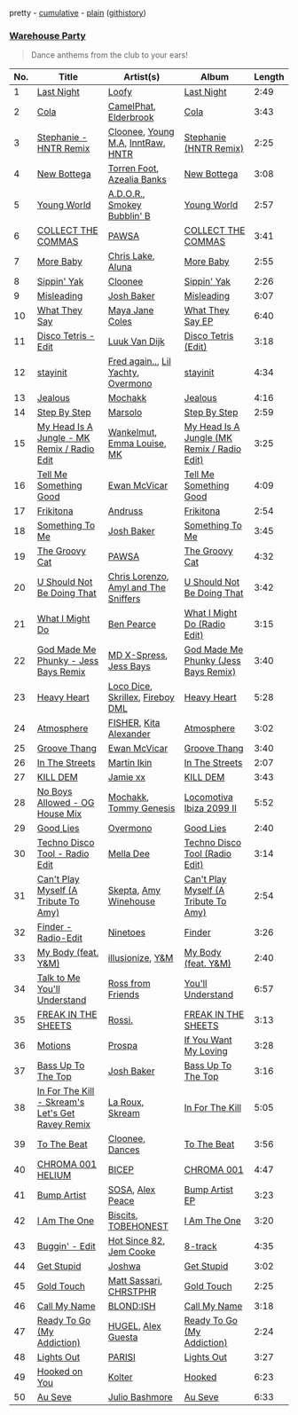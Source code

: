 pretty - [cumulative](/playlists/cumulative/Warehouse%20Party.md) - [plain](/playlists/plain/37i9dQZF1DX5hHfOi73rY3) ([githistory](https://github.githistory.xyz/vitokorn/spotify-playlist-archive/blob/master/playlists/plain/37i9dQZF1DX5hHfOi73rY3))
### [Warehouse Party](https://open.spotify.com/playlist/37i9dQZF1DX5hHfOi73rY3)

> Dance anthems from the club to your ears! 

| No. | Title | Artist(s) | Album | Length |
|---|---|---|---|---|
| 1 | [Last Night](https://open.spotify.com/track/5mF7p5mwgaPZyIykUhO3PN) | [Loofy](https://open.spotify.com/artist/6zx3vuOK841XDu7XFozhFv) | [Last Night](https://open.spotify.com/album/05cOaLn9wG0Mlx4unmfUHB) | 2:49 |
| 2 | [Cola](https://open.spotify.com/track/1HrMWH5GUdK6Yi94rbANJA) | [CamelPhat](https://open.spotify.com/artist/240wlM8vDrf6S4zCyzGj2W), [Elderbrook](https://open.spotify.com/artist/2vf4pRsEY6LpL5tKmqWb64) | [Cola](https://open.spotify.com/album/4Mz3YFnTKm7JbuOi25mDWH) | 3:43 |
| 3 | [Stephanie - HNTR Remix](https://open.spotify.com/track/3flWoQdYrWyqUsHbURIJby) | [Cloonee](https://open.spotify.com/artist/7MdlXmq2HViAJWo9cf30sR), [Young M.A](https://open.spotify.com/artist/7LvoDJUNGnOrPdGRzVtOJ9), [InntRaw](https://open.spotify.com/artist/0j6Tcp4NiZqsS3OEl4ppLw), [HNTR](https://open.spotify.com/artist/3R0yz9xgTmCOLQMPcJ6MuU) | [Stephanie (HNTR Remix)](https://open.spotify.com/album/2bOMvfR44jh4eIeUB230ES) | 2:25 |
| 4 | [New Bottega](https://open.spotify.com/track/05IOuexttkZG6eQLFi3v40) | [Torren Foot](https://open.spotify.com/artist/7lQOxDl96wmNoqGoW4kgv4), [Azealia Banks](https://open.spotify.com/artist/7gRhy3MIPHQo5CXYfWaw9I) | [New Bottega](https://open.spotify.com/album/6dlPgHkvVUMkTBsovGFAxH) | 3:08 |
| 5 | [Young World](https://open.spotify.com/track/6TJB8afxUyE6AXdWtmhPng) | [A.D.O.R.](https://open.spotify.com/artist/5dniQPRxD0LDjCqMI4rvrM), [Smokey Bubblin' B](https://open.spotify.com/artist/1iXq8vdKgJp43m1vhiAmUM) | [Young World](https://open.spotify.com/album/09zDHAHu0oYlk5gQoOy1um) | 2:57 |
| 6 | [COLLECT THE COMMAS](https://open.spotify.com/track/5e3NwBC0E6xjX9c1Uc8RHy) | [PAWSA](https://open.spotify.com/artist/4E0HD2PMY8kQJIjlShrLUS) | [COLLECT THE COMMAS](https://open.spotify.com/album/6AVl6czEyN0v5GRaeCr4WY) | 3:41 |
| 7 | [More Baby](https://open.spotify.com/track/02QE4LsAj7DBjMRxolGE8a) | [Chris Lake](https://open.spotify.com/artist/5Igpc9iLZ3YGtKeYfSrrOE), [Aluna](https://open.spotify.com/artist/28hTKLAxvx5tCjAKpTfPlD) | [More Baby](https://open.spotify.com/album/1Pei7Y5MNZQvfkDWds5EWa) | 2:55 |
| 8 | [Sippin' Yak](https://open.spotify.com/track/1LldihpfcYdxAnCigKijW2) | [Cloonee](https://open.spotify.com/artist/7MdlXmq2HViAJWo9cf30sR) | [Sippin' Yak](https://open.spotify.com/album/4BUST0vfVrEIgGszjVd9JD) | 2:26 |
| 9 | [Misleading](https://open.spotify.com/track/6yozk84rHLypCWk50d5mTE) | [Josh Baker](https://open.spotify.com/artist/4zf8Awb8y1X9qwL4oiVRd6) | [Misleading](https://open.spotify.com/album/4a47UgngMFU3wHG12oPQN5) | 3:07 |
| 10 | [What They Say](https://open.spotify.com/track/7HlvFIJDmcQRRn45aRd46t) | [Maya Jane Coles](https://open.spotify.com/artist/6TshTCYwh9ySzOO6Jy4Ux2) | [What They Say EP](https://open.spotify.com/album/3c2dnQRrresDwsCPLLdmB7) | 6:40 |
| 11 | [Disco Tetris - Edit](https://open.spotify.com/track/2gVJTQbla9i7bxnKdLiu45) | [Luuk Van Dijk](https://open.spotify.com/artist/1KFfk3NtblIJtGEqyiR31t) | [Disco Tetris (Edit)](https://open.spotify.com/album/6qv9cgmk8pQ8Lu6xkAHBg2) | 3:18 |
| 12 | [stayinit](https://open.spotify.com/track/6WS2TcsMEGOFtveWbtbuwZ) | [Fred again..](https://open.spotify.com/artist/4oLeXFyACqeem2VImYeBFe), [Lil Yachty](https://open.spotify.com/artist/6icQOAFXDZKsumw3YXyusw), [Overmono](https://open.spotify.com/artist/01PnN11ovfen6xUOHfNpn3) | [stayinit](https://open.spotify.com/album/0DeGmYq33W6Svw1eTgnxDF) | 4:34 |
| 13 | [Jealous](https://open.spotify.com/track/5Ir9mqfAUnXkSkXHF1yvM0) | [Mochakk](https://open.spotify.com/artist/0rTh1tAdrEbdKZBTiiAQSo) | [Jealous](https://open.spotify.com/album/4Kka250AUtEvx1XUuoNHfZ) | 4:16 |
| 14 | [Step By Step](https://open.spotify.com/track/4lq48b16GxnFcPHUHJ3FK8) | [Marsolo](https://open.spotify.com/artist/19KqOfazpv8bU6RrVJpLcV) | [Step By Step](https://open.spotify.com/album/0EUqBRFMfBeVFXi9RfdQlO) | 2:59 |
| 15 | [My Head Is A Jungle - MK Remix / Radio Edit](https://open.spotify.com/track/4NbvIwYcwx8dNGYfUX2bKB) | [Wankelmut](https://open.spotify.com/artist/01e2lCvLZ4fLUIRy68nptH), [Emma Louise](https://open.spotify.com/artist/1A96iePIMNFBjLrjXEl718), [MK](https://open.spotify.com/artist/1yqxFtPHKcGcv6SXZNdyT9) | [My Head Is A Jungle (MK Remix / Radio Edit)](https://open.spotify.com/album/2zOqNJBZAqp57WXXhE4zpn) | 3:25 |
| 16 | [Tell Me Something Good](https://open.spotify.com/track/5krhFNgUcYHwXlNPJJYzFM) | [Ewan McVicar](https://open.spotify.com/artist/4d2NUjh9ZrzG1ZZdhpSDKH) | [Tell Me Something Good](https://open.spotify.com/album/4tyukGQ3uDTgjLHxHZocH4) | 4:09 |
| 17 | [Frikitona](https://open.spotify.com/track/5ls4FQAoSlAFPFnaYpeyhn) | [Andruss](https://open.spotify.com/artist/6HZwb7Zbnvfo8u1sst4QrI) | [Frikitona](https://open.spotify.com/album/5LdsLkZqLq2oUEthzHiR9g) | 2:54 |
| 18 | [Something To Me](https://open.spotify.com/track/2oCShkda3AnUzwPzZPvQyf) | [Josh Baker](https://open.spotify.com/artist/4zf8Awb8y1X9qwL4oiVRd6) | [Something To Me](https://open.spotify.com/album/6kbGkFNoQrF3EWaQxky9sO) | 3:45 |
| 19 | [The Groovy Cat](https://open.spotify.com/track/08d1uFAAtQgLbuvyP2AkoH) | [PAWSA](https://open.spotify.com/artist/4E0HD2PMY8kQJIjlShrLUS) | [The Groovy Cat](https://open.spotify.com/album/2zL3pun7npuBMHeBPr7mtz) | 4:32 |
| 20 | [U Should Not Be Doing That](https://open.spotify.com/track/3IRUnD7KOB6rSoEsxBG5oC) | [Chris Lorenzo](https://open.spotify.com/artist/7tm9Tuc70geXOOyKhtZHIj), [Amyl and The Sniffers](https://open.spotify.com/artist/3NqV2DJoAWsjl787bWaHW7) | [U Should Not Be Doing That](https://open.spotify.com/album/7mxUMtwfCoClzqAB7a4wh3) | 3:42 |
| 21 | [What I Might Do](https://open.spotify.com/track/5ea9yZi9Dv6MuJa8V2kpUq) | [Ben Pearce](https://open.spotify.com/artist/0mnlHIcYkz3TQQ07xiFwuz) | [What I Might Do (Radio Edit)](https://open.spotify.com/album/4SdrC7w58BEVFdaOhbWbBG) | 3:15 |
| 22 | [God Made Me Phunky - Jess Bays Remix](https://open.spotify.com/track/6qRzNXm3vpGcGoLVB3zk9n) | [MD X-Spress](https://open.spotify.com/artist/61YPxKmHE20pcKZNYi4sUS), [Jess Bays](https://open.spotify.com/artist/5xEJ7FQOtIUMLdnKyZrvPB) | [God Made Me Phunky (Jess Bays Remix)](https://open.spotify.com/album/5ntomn4F2F0AA7r6n8Y8Hl) | 3:40 |
| 23 | [Heavy Heart](https://open.spotify.com/track/0tI2NvbF31oQNop2UeIvsC) | [Loco Dice](https://open.spotify.com/artist/4rbw4Z9Hjn6n9x5oYzZe7P), [Skrillex](https://open.spotify.com/artist/5he5w2lnU9x7JFhnwcekXX), [Fireboy DML](https://open.spotify.com/artist/75VKfyoBlkmrJFDqo1o2VY) | [Heavy Heart](https://open.spotify.com/album/7eNj0dNMVR2mH1E6sqhEtg) | 5:28 |
| 24 | [Atmosphere](https://open.spotify.com/track/0yfJlRyn9VEZfonQUIPdkr) | [FISHER](https://open.spotify.com/artist/1VJ0briNOlXRtJUAzoUJdt), [Kita Alexander](https://open.spotify.com/artist/3CGuwWgoCYSO5Z72H5G2Ec) | [Atmosphere](https://open.spotify.com/album/0HJyrlWLM8NLuxsjbvLejV) | 3:02 |
| 25 | [Groove Thang](https://open.spotify.com/track/6pyjUNNPUAHqRkvD0ZEDFz) | [Ewan McVicar](https://open.spotify.com/artist/4d2NUjh9ZrzG1ZZdhpSDKH) | [Groove Thang](https://open.spotify.com/album/1PPPSHY19tixIaMCbDJihZ) | 3:40 |
| 26 | [In The Streets](https://open.spotify.com/track/7iACUyBFiz6Opfy0hZKIH5) | [Martin Ikin](https://open.spotify.com/artist/7DhdJhd6DrxeJlUajwttd1) | [In The Streets](https://open.spotify.com/album/0Q0T5P5e3FuIdSbrdkdCfE) | 2:07 |
| 27 | [KILL DEM](https://open.spotify.com/track/5CE0k1VmTXgCtaa5L288LP) | [Jamie xx](https://open.spotify.com/artist/7A0awCXkE1FtSU8B0qwOJQ) | [KILL DEM](https://open.spotify.com/album/71iqkeqFNSiCgum1gPfeZo) | 3:43 |
| 28 | [No Boys Allowed - OG House Mix](https://open.spotify.com/track/5ECEMutDIhmSKM6MkJuVc3) | [Mochakk](https://open.spotify.com/artist/0rTh1tAdrEbdKZBTiiAQSo), [Tommy Genesis](https://open.spotify.com/artist/2qDdxfKUpYg8wc49KIuT3b) | [Locomotiva Ibiza 2099 II](https://open.spotify.com/album/6nIry8iPceW6XDXT8UTSUm) | 5:52 |
| 29 | [Good Lies](https://open.spotify.com/track/59GW6EKtdyaJ10t2yQdqrt) | [Overmono](https://open.spotify.com/artist/01PnN11ovfen6xUOHfNpn3) | [Good Lies](https://open.spotify.com/album/7whc0AZT0radX0A08ZgbCd) | 2:40 |
| 30 | [Techno Disco Tool - Radio Edit](https://open.spotify.com/track/3qqEFTIFcZuWJYBtshrxca) | [Mella Dee](https://open.spotify.com/artist/2iT8KIetokMHRjhj8dJuNn) | [Techno Disco Tool (Radio Edit)](https://open.spotify.com/album/5yadKU4m0Q0AIKxbN9qQIq) | 3:14 |
| 31 | [Can't Play Myself (A Tribute To Amy)](https://open.spotify.com/track/6GrLwf1LdBCmkBOsmOcbPp) | [Skepta](https://open.spotify.com/artist/2p1fiYHYiXz9qi0JJyxBzN), [Amy Winehouse](https://open.spotify.com/artist/6Q192DXotxtaysaqNPy5yR) | [Can't Play Myself (A Tribute To Amy)](https://open.spotify.com/album/4dIIRxQJD8krCBjlEBDX35) | 2:54 |
| 32 | [Finder - Radio-Edit](https://open.spotify.com/track/7az0Hd7YKK5UT10M1nG56c) | [Ninetoes](https://open.spotify.com/artist/5MP4PiGA5PNFrsVjtauFnC) | [Finder](https://open.spotify.com/album/11fQed1lTippkC0Emeah41) | 3:26 |
| 33 | [My Body (feat. Y&M)](https://open.spotify.com/track/2SrEtVmJxuhLTshjg6tYpZ) | [illusionize](https://open.spotify.com/artist/3RloA7E4XMItSP4FjMBv3L), [Y&M](https://open.spotify.com/artist/4kBQMGA0POEYcQHxWMaf7Q) | [My Body (feat. Y&M)](https://open.spotify.com/album/4BsjnI1ksUfBQbOZXXL0PL) | 2:40 |
| 34 | [Talk to Me You'll Understand](https://open.spotify.com/track/4Z4i631BesV0P6LTvfLAdL) | [Ross from Friends](https://open.spotify.com/artist/1Ma3pJzPIrAyYPNRkp3SUF) | [You'll Understand](https://open.spotify.com/album/6c94J2yum9wHxmbSB27YXE) | 6:57 |
| 35 | [FREAK IN THE SHEETS](https://open.spotify.com/track/2cpE8zEt3tqGEb7wN49mAU) | [Rossi.](https://open.spotify.com/artist/7itMGcVGRKS43LcTQvJitf) | [FREAK IN THE SHEETS](https://open.spotify.com/album/3PMAjP3YdPhzk30gWIVEWi) | 3:13 |
| 36 | [Motions](https://open.spotify.com/track/17uHvLtwD5GefKQECNBUv8) | [Prospa](https://open.spotify.com/artist/6HabM2PUM519iIxervGWSb) | [If You Want My Loving](https://open.spotify.com/album/7DF7P83D9H9q6e6LXLr5JH) | 3:28 |
| 37 | [Bass Up To The Top](https://open.spotify.com/track/0Z5iboHxPmyilWJQFnHZaY) | [Josh Baker](https://open.spotify.com/artist/4zf8Awb8y1X9qwL4oiVRd6) | [Bass Up To The Top](https://open.spotify.com/album/0dPApl3iIct0S2T9lEtxSV) | 3:16 |
| 38 | [In For The Kill - Skream's Let's Get Ravey Remix](https://open.spotify.com/track/6RcByPoFlaUVAn2PnTxSVr) | [La Roux](https://open.spotify.com/artist/3K2zB87GZv1krx031en5VA), [Skream](https://open.spotify.com/artist/2jbP92oFLWqPqogflK1wlW) | [In For The Kill](https://open.spotify.com/album/6LB0G71s0AubJUgXzCsKJt) | 5:05 |
| 39 | [To The Beat](https://open.spotify.com/track/1D3jKMGvMr9NmirT6cnMyO) | [Cloonee](https://open.spotify.com/artist/7MdlXmq2HViAJWo9cf30sR), [Dances](https://open.spotify.com/artist/1XwL3qdo0jPmliKRgxY5TL) | [To The Beat](https://open.spotify.com/album/66mAWexL2lQqCsb2G3YqM4) | 3:56 |
| 40 | [CHROMA 001 HELIUM](https://open.spotify.com/track/7zVP6H7YeyHEL9f6w6Bmqm) | [BICEP](https://open.spotify.com/artist/73A3bLnfnz5BoQjb4gNCga) | [CHROMA 001](https://open.spotify.com/album/1RC0P594vzP00VYIEH8yNZ) | 4:47 |
| 41 | [Bump Artist](https://open.spotify.com/track/1KPJ8va5CxcrWrpZ62HE5f) | [SOSA](https://open.spotify.com/artist/3JlN0MeWVJq0vjvsvWCRZ5), [Alex Peace](https://open.spotify.com/artist/5x0mazFBPEu8FPKmBArlGQ) | [Bump Artist EP](https://open.spotify.com/album/0P9dO1oLVImxme2Pi03QLb) | 3:23 |
| 42 | [I Am The One](https://open.spotify.com/track/6c6aGOsp8aME26mlghPuBd) | [Biscits](https://open.spotify.com/artist/052B9SONfhoScw7dgYWw5o), [TOBEHONEST](https://open.spotify.com/artist/5aE4f6qwsXT5hACySkxJQo) | [I Am The One](https://open.spotify.com/album/6EigqdKdQ2B8bxnJrIGLN9) | 3:20 |
| 43 | [Buggin' - Edit](https://open.spotify.com/track/2TqSk3lGTFTO2N6qDWpODA) | [Hot Since 82](https://open.spotify.com/artist/1tRBmMtER4fGrzrt8O9VpS), [Jem Cooke](https://open.spotify.com/artist/0AkL5tzM3UsDlWak9E0OwH) | [8-track](https://open.spotify.com/album/3ophs4Ci76rbhWzu2QwCGC) | 4:35 |
| 44 | [Get Stupid](https://open.spotify.com/track/7aFgh0G0BusHzC6gex4wP8) | [Joshwa](https://open.spotify.com/artist/1PzAgFVk9v8cxn9flrqrv5) | [Get Stupid](https://open.spotify.com/album/1dwyGuNYnXdHnwhfDmdIgK) | 3:02 |
| 45 | [Gold Touch](https://open.spotify.com/track/3uyVVGJZxiTL2CkfufthDP) | [Matt Sassari](https://open.spotify.com/artist/21dVknSLCsK37cWozWDZZS), [CHRSTPHR](https://open.spotify.com/artist/6yu6ruPHJXpEtX3eQpZTCz) | [Gold Touch](https://open.spotify.com/album/1luUub9pWlHNLOKojdhFFN) | 2:25 |
| 46 | [Call My Name](https://open.spotify.com/track/0vQ2LIvx5U6QN7BnUHWwsJ) | [BLOND:ISH](https://open.spotify.com/artist/6zsJjoCtL1WByG0VsuFWzR) | [Call My Name](https://open.spotify.com/album/1JU6xZQeMx05tLZAkm5uCv) | 3:18 |
| 47 | [Ready To Go (My Addiction)](https://open.spotify.com/track/38WaKuEd7hiWFsT0kbCwFn) | [HUGEL](https://open.spotify.com/artist/5PlfkPxwCpRRWQJBxCa0By), [Alex Guesta](https://open.spotify.com/artist/1oXk9MOvrFIybs5GMosvh3) | [Ready To Go (My Addiction)](https://open.spotify.com/album/7iyKDcE1bonqByVb0anyKo) | 2:24 |
| 48 | [Lights Out](https://open.spotify.com/track/4Ba1bjL3Qa6QB0RYdjUc2k) | [PARISI](https://open.spotify.com/artist/1UJfZU4rQx3bJ3tGypRuAT) | [Lights Out](https://open.spotify.com/album/0r55E05K16FLF3pFe4qlL5) | 3:27 |
| 49 | [Hooked on You](https://open.spotify.com/track/0washXlWqFEj5oCjNWwA2E) | [Kolter](https://open.spotify.com/artist/2Invsp3HSrAeJy4u7Retry) | [Hooked](https://open.spotify.com/album/2xS5Vj4er6u3W6aCBnq2iN) | 6:23 |
| 50 | [Au Seve](https://open.spotify.com/track/7w0W6W9dz5lVH3M3IWgwIT) | [Julio Bashmore](https://open.spotify.com/artist/0WAZJYudbUpl0EOjvdrnRG) | [Au Seve](https://open.spotify.com/album/2khQnnhKRdljReqsaYuk3N) | 6:33 |